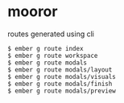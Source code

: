 # mooror

routes generated using cli

    $ ember g route index
    $ ember g route workspace
    $ ember g route modals
    $ ember g route modals/layout
    $ ember g route modals/visuals
    $ ember g route modals/finish
    $ ember g route modals/preview
